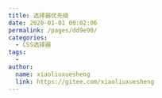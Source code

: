 ```yaml
---
title: 选择器优先级
date: 2020-01-01 00:02:06
permalink: /pages/dd9e90/
categories:
  - CSS选择器
tags:
  - 
author: 
  name: xiaoliuxuesheng
  link: https://gitee.com/xiaoliuxuesheng
---
```



